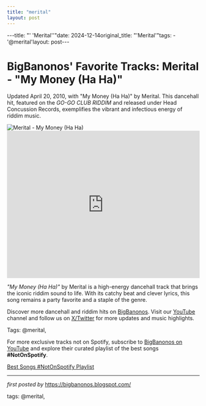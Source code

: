 ```yaml
---
title: "merital"
layout: post
---
```

---title: "' 'Merital''"date: 2024-12-14original_title: "'Merital'"tags:  - '@merital'layout: post---<!-- Post Title --><h1 >BigBanonos' Favorite Tracks: Merital - "My Money (Ha Ha)"</h1> <!-- Introductory Text --><p >Updated April 20, 2010, with "My Money (Ha Ha)" by Merital. This dancehall hit, featured on the <em>GO-GO CLUB RIDDIM</em> and released under Head Concussion Records, exemplifies the vibrant and infectious energy of riddim music.</p> <!-- Featured Image --><div > <img src="https://images.genius.com/d7772ef432bbff44a195f87b08f377e9.480x360x1.jpg" alt="Merital - My Money (Ha Ha)" /></div> <!-- YouTube Video Embed --><div > <iframe width="100%" height="385" src="https://www.youtube.com/embed/5k77fNZfXy0" title="MERITAL FAMILY & VYBZ KARTEL - MY MONEY [HA HA]" frameborder="0" allow="accelerometer; autoplay; clipboard-write; encrypted-media; gyroscope; picture-in-picture; web-share" referrerpolicy="strict-origin-when-cross-origin" allowfullscreen></iframe></div> <!-- Song Information --><div > <p><em>"My Money (Ha Ha)"</em> by Merital is a high-energy dancehall track that brings the iconic riddim sound to life. With its catchy beat and clever lyrics, this song remains a party favorite and a staple of the genre.</p></div> <!-- Footer Links --><div > <p>Discover more dancehall and riddim hits on <a href="https://bigbanonos.blogspot.com/" target="_blank">BigBanonos</a>. Visit our <a href="https://www.youtube.com/@BigBanonos" target="_blank">YouTube</a> channel and follow us on <a href="https://x.com/bigbanonos" target="_blank">X/Twitter</a> for more updates and music highlights.</p></div> <!-- Tags --><p >Tags: @merital,</p><!--Subscribe and Playlist Links--><div>    <p>For more exclusive tracks not on Spotify, subscribe to <a href="https://www.youtube.com/@BigBanonos" target="_blank">BigBanonos on YouTube</a> and explore their curated playlist of the best songs <strong>#NotOnSpotify</strong>.</p>    <p><a href="https://www.youtube.com/playlist?list=PLtuNtuTatqI0kFahUCbtbfenC_ET5O_tr" target="_blank">Best Songs #NotOnSpotify Playlist<br /></a></p></div><hr /><p><em>first posted by</em> <a href="https://bigbanonos.blogspot.com/" rel="noopener" target="_new">https://bigbanonos.blogspot.com/</a></p><p>tags: @merital,</p>